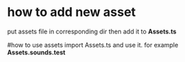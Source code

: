 
# how to add new asset
put assets file in corresponding dir then add it to **Assets.ts** 

#how to use assets
import Assets.ts and use it. for example **Assets.sounds.test**